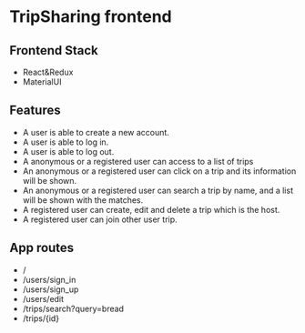 # TripSharing frontend

## Frontend Stack

* React&Redux
* MaterialUI

## Features

* A user is able to create a new account.
* A user is able to log in.
* A user is able to log out.
* A anonymous or a registered user can access to a list of trips
* An anonymous or a registered user can click on a trip and its information will be shown.
* An anonymous or a registered user can search a trip by name, and a list will be shown with the matches.
* A registered user can create, edit and delete a trip which is the host.
* A registered user can join other user trip.


## App routes

* /
* /users/sign_in
* /users/sign_up
* /users/edit
* /trips/search?query=bread
* /trips/{id}
